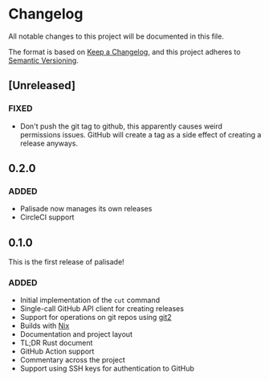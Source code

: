 # Changelog
All notable changes to this project will be documented in this file.

The format is based on [Keep a Changelog](https://keepachangelog.com/en/1.0.0/),
and this project adheres to [Semantic Versioning](https://semver.org/spec/v2.0.0.html).

## [Unreleased]

### FIXED

- Don't push the git tag to github, this apparently causes weird permissions
  issues. GitHub will create a tag as a side effect of creating a release
  anyways.

## 0.2.0

### ADDED

- Palisade now manages its own releases
- CircleCI support

## 0.1.0

This is the first release of palisade!

### ADDED

- Initial implementation of the `cut` command
- Single-call GitHub API client for creating releases
- Support for operations on git repos using
  [git2](https://docs.rs/git2/0.13.6/git2/)
- Builds with [Nix](https://nixos.org/nix)
- Documentation and project layout
- TL;DR Rust document
- GitHub Action support
- Commentary across the project
- Support using SSH keys for authentication to GitHub
